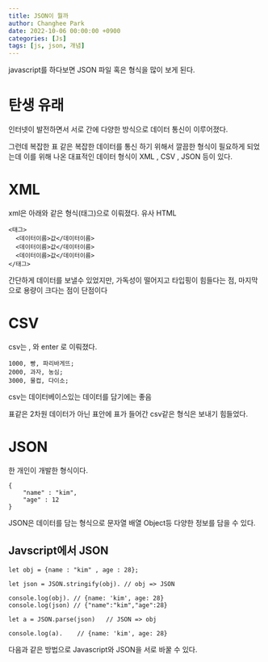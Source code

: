 ```yaml
---
title: JSON이 뭘까
author: Changhee Park
date: 2022-10-06 00:00:00 +0900
categories: [Js]
tags: [js, json, 개념]
---
```


javascript를 하다보면 JSON 파일 혹은 형식을 많이 보게 된다.

# 탄생 유래

인터넷이 발전하면서 서로 간에 다양한 방식으로 데이터 통신이 이루어졌다.

그런데 복잡한 표 같은 복잡한 데이터를 통신 하기 위해서 깔끔한 형식이 필요하게 되었는데 이를 위해 나온 대표적인 데이터 형식이 XML , CSV , JSON 등이 있다.

# XML

xml은 아래와 같은 형식(태그)으로 이뤄졌다. 유사 HTML

```tsx
<태그>
  <데이터이름>값</데이터이름>
  <데이터이름>값</데이터이름>
  <데이터이름>값</데이터이름>
</태그>
```

간단하게 데이터를 보낼수 있었지만, 가독성이 떨어지고 타입핑이 힘들다는 점, 마지막으로 용량이 크다는 점이 단점이다

# CSV

csv는 , 와 enter 로 이뤄졌다.

```tsx
1000, 빵, 파리바게뜨;
2000, 과자, 농심;
3000, 물컵, 다이소;
```

csv는 데이터베이스있는 데이터를 담기에는 좋음

표같은 2차원 데이터가 아닌 표안에 표가 들어간 csv같은 형식은 보내기 힘들었다.

# JSON

한 개인이 개발한 형식이다.

```tsx
{
	"name" : "kim",
	"age" : 12
}
```

JSON은 데이터를 담는 형식으로 문자열 배열 Object등 다양한 정보를 담을 수 있다.

## Javscript에서 JSON

```tsx
let obj = {name : "kim" , age : 28};

let json = JSON.stringify(obj). // obj => JSON

console.log(obj). // {name: 'kim', age: 28}
console.log(json) // {"name":"kim","age":28}

let a = JSON.parse(json)   // JSON => obj

console.log(a).    // {name: 'kim', age: 28}
```

다음과 같은 방법으로 Javascript와 JSON을 서로 바꿀 수 있다.
